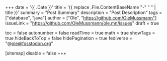 +++
date = '{{ .Date }}'
title = '{{ replace .File.ContentBaseName "-" " " | title }}'
summary = "Post Summary"
description = "Post Description"
tags = ["database", "java"]
author = ["Ole", "https://github.com/OleMussmann"]
issueLink = "https://github.com/OleMussmann/ole.mn/issues"
draft = true

toc = false
autonumber = false
readTime = true
math = true
showTags = true
hideBackToTop = false
hidePagination = true
fediverse = "@ole@fosstodon.org"

[sitemap]
disable = false
+++
